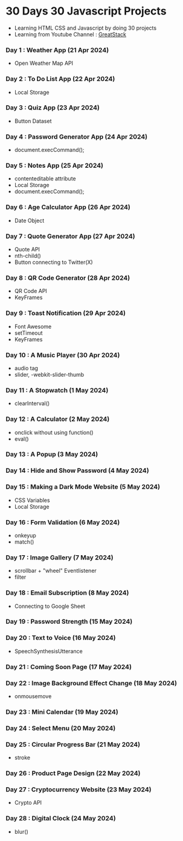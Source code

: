 # 30 Days 30 Javascript Projects
- Learning HTML CSS and Javascript by doing 30 projects
- Learning from Youtube Channel : [GreatStack](https://youtube.com/playlist?list=PLjwm_8O3suyOgDS_Z8AWbbq3zpCmR-WE9&si=u6LPuvPygklrtoL8)

### Day 1 : Weather App (21 Apr 2024)
- Open Weather Map API

### Day 2 : To Do List App (22 Apr 2024)
- Local Storage

### Day 3 : Quiz App (23 Apr 2024)
- Button Dataset

### Day 4 : Password Generator App (24 Apr 2024)
- document.execCommand();

### Day 5 : Notes App (25 Apr 2024)
- contenteditable attribute
- Local Storage
- document.execCommand();

### Day 6 : Age Calculator App (26 Apr 2024)
- Date Object

### Day 7 : Quote Generator App (27 Apr 2024)
- Quote API
- nth-child()
- Button connecting to Twitter(X)

### Day 8 : QR Code Generator (28 Apr 2024)
- QR Code API
- KeyFrames

### Day 9 : Toast Notification (29 Apr 2024)
- Font Awesome
- setTimeout
- KeyFrames

### Day 10 : A Music Player (30 Apr 2024)
- audio tag
- slider, -webkit-slider-thumb

### Day 11 : A Stopwatch (1 May 2024)
- clearInterval()

### Day 12 : A Calculator (2 May 2024)
- onclick without using function()
- eval()

### Day 13 : A Popup (3 May 2024)

### Day 14 : Hide and Show Password (4 May 2024)

### Day 15 : Making a Dark Mode Website (5 May 2024)
- CSS Variables
- Local Storage

### Day 16 : Form Validation (6 May 2024)
- onkeyup
- match()

### Day 17 : Image Gallery (7 May 2024)
- scrollbar + "wheel" Eventlistener
- filter

### Day 18 : Email Subscription (8 May 2024)
- Connecting to Google Sheet 

### Day 19 : Password Strength (15 May 2024)

### Day 20 : Text to Voice (16 May 2024)
- SpeechSynthesisUtterance

### Day 21 : Coming Soon Page (17 May 2024)

### Day 22 : Image Background Effect Change (18 May 2024)
- onmousemove

### Day 23 : Mini Calendar (19 May 2024)

### Day 24 : Select Menu (20 May 2024)

### Day 25 : Circular Progress Bar (21 May 2024)
- stroke

### Day 26 : Product Page Design (22 May 2024)

### Day 27 : Cryptocurrency Website (23 May 2024)
- Crypto API

### Day 28 : Digital Clock (24 May 2024)
- blur()